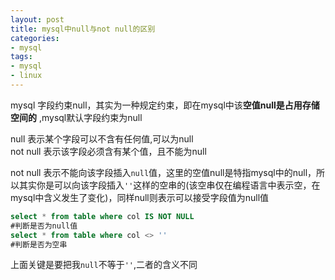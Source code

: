 ```yaml
---
layout: post
title: mysql中null与not null的区别
categories:
- mysql	
tags:
- mysql
- linux
---
```


mysql 字段约束null，其实为一种规定约束，即在mysql中该**空值null是占用存储空间的** ,mysql默认字段约束为null

null 表示某个字段可以不含有任何值,可以为null    
not null 表示该字段必须含有某个值，且不能为null   

not null 表示不能向该字段插入`null`值，这里的空值null是特指mysql中的null，所以其实你是可以向该字段插入`''`这样的空串的(该空串仅在编程语言中表示空，在mysql中含义发生了变化)，同样null则表示可以接受字段值为null值


```sql
select * from table where col IS NOT NULL 
#判断是否为null值
select * from table where col <> ''
#判断是否为空串
```

上面关键是要把我`null`不等于`''`,二者的含义不同
